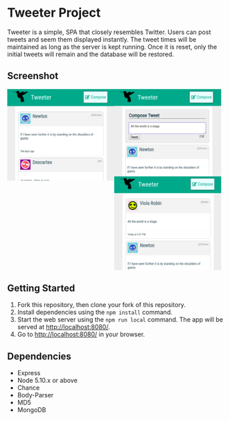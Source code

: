 # Tweeter Project

Tweeter is a simple, SPA that closely resembles Twitter. Users can post tweets and seem them displayed instantly. The tweet times will be maintained as long as the server is kept running. Once it is reset, only the initial tweets will remain and the database will be restored.

## Screenshot

<img src="https://github.com/matt6frey/tweeter/blob/master/docs/initial-tweeter.png" width="49%" height="auto" align="left" style="width: 49%; float:left;">
<img src="https://github.com/matt6frey/tweeter/blob/master/docs/adding-a-tweet.png" width="49%" align="right" height="auto"  style="width:49%; float: left;">
<img src="https://github.com/matt6frey/tweeter/blob/master/docs/posted-tweet.png" align="center" style="width:49%; display: block;">


## Getting Started

1. Fork this repository, then clone your fork of this repository.
2. Install dependencies using the `npm install` command.
3. Start the web server using the `npm run local` command. The app will be served at <http://localhost:8080/>.
4. Go to <http://localhost:8080/> in your browser.

## Dependencies

- Express
- Node 5.10.x or above
- Chance
- Body-Parser
- MD5
- MongoDB
